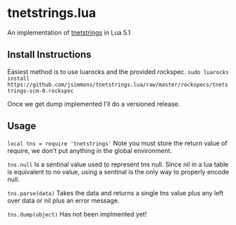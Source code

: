 tnetstrings.lua
===============

An implementation of [tnetstrings](http://tnetstrings.org/) in Lua 5.1

Install Instructions
--------------------

Easiest method is to use luarocks and the provided rockspec.
`sudo luarocks install https://github.com/jsimmons/tnetstrings.lua/raw/master/rockspecs/tnetstrings-scm-0.rockspec`

Once we get dump implemented I'll do a versioned release.

Usage
-----

`local tns = require 'tnetstrings'`
Note you must store the return value of require, we don't put anything in the global environment.

`tns.null`
Is a sentinal value used to represent tns null. Since nil in a lua table is equivalent to no value, using a sentinal is the only way to properly encode null.

`tns.parse(data)`
Takes the data and returns a single tns value plus any left over data or nil plus an error message.

`tns.dump(object)`
Has not been implmented yet!

